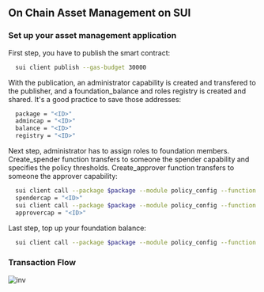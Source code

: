 ## On Chain Asset Management on SUI

### Set up your asset management application 
First step, you have to publish the smart contract:
```sh
  sui client publish --gas-budget 30000
```
With the publication, an administrator capability is created and transfered to the publisher, and a  foundation_balance and roles registry is created and shared. It's a good practice to save those addresses:
```sh
  package = "<ID>"
  admincap = "<ID>"
  balance = "<ID>"
  registry = "<ID>"
```
Next step, administrator has to assign roles to foundation members. Create_spender function transfers to someone the spender capability and specifies the policy thresholds. Create_approver function transfers to someone the approver capability:
```sh
  sui client call --package $package --module policy_config --function create_spender --args $admincap $registry <Spender_Address> 10000 10 --gas-budget 30000 
  spendercap = "<ID>"
  sui client call --package $package --module policy_config --function create_approver --args $admincap $registry <Approver_Address> --gas-budget 30000
  approvercap = "<ID>"
```
Last step, top up your foundation balance:
```sh
  sui client call --package $package --module policy_config --function top_up --args $balance <Coin_ID> --gas-budget 30000
```

### Transaction Flow
![inv](https://github.com/MystenLabs/sui/tree/On-Chain-Asset-Management/dapps/on-chain-asset-management/riskman/Transaction-flow.jpg)

